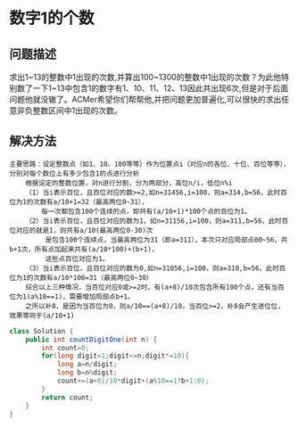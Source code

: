 # 数字1的个数
## 问题描述
求出1~13的整数中1出现的次数,并算出100~1300的整数中1出现的次数？为此他特别数了一下1~13中包含1的数字有1、10、11、12、13因此共出现6次,但是对于后面问题他就没辙了。ACMer希望你们帮帮他,并把问题更加普遍化,可以很快的求出任意非负整数区间中1出现的次数。
## 解决方法
    主要思路：设定整数点（如1、10、100等等）作为位置点i（对应n的各位、十位、百位等等），分别对每个数位上有多少包含1的点进行分析
        根据设定的整数位置，对n进行分割，分为两部分，高位n/i，低位n%i
        （1）当i表示百位，且百位对应的数>=2,如n=31456,i=100，则a=314,b=56，此时百位为1的次数有a/10+1=32（最高两位0~31），
            每一次都包含100个连续的点，即共有(a/10+1)*100个点的百位为1。
        （2）当i表示百位，且百位对应的数为1，如n=31156,i=100，则a=311,b=56，此时百位对应的就是1，则共有a/10(最高两位0-30)次
             是包含100个连续点，当最高两位为31（即a=311），本次只对应局部点00~56，共b+1次，所有点加起来共有(a/10*100)+(b+1)，
             这些点百位对应为1。
        （3）当i表示百位，且百位对应的数为0,如n=31056,i=100，则a=310,b=56，此时百位为1的次数有a/10*100=31（最高两位0~30）
        综合以上三种情况，当百位对应0或>=2时，有(a+8)/10次包含所有100个点，还有当百位为1(a%10==1)，需要增加局部点b+1。
        之所以补8，是因为当百位为0，则a/10==(a+8)/10，当百位>=2，补8会产生进位位，效果等同于(a/10+1)
```java
class Solution {
    public int countDigitOne(int n) {
        int count=0;
        for(long digit=1;digit<=n;digit*=10){
            long a=n/digit;
            long b=n%digit;
            count+=(a+8)/10*digit+(a%10==1?b+1:0);
        }
        return count;
    }
}
```
